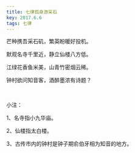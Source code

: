 ```yaml
---
title: 七律孤身游采石
key: 2017.6.6
tags: 七律
---
```


芒种携吾采石矶，繁英盼暖好投机。

默观名寺千里近，静立仙楼八方低。

江绿花香鱼米美，山青竹密烟云稀。

钟村欲问知音客，酒醉墨浓有诗题？

</br>

小注：

1、名寺指小九华庙。

2、仙楼指太白楼。

3、古传市内的钟村是钟子期俞伯牙相为知音的地方。

</br>

